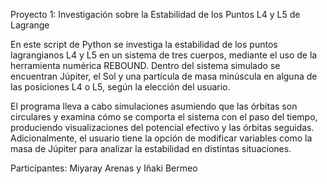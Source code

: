 Proyecto 1: Investigación sobre la Estabilidad de los Puntos L4 y L5 de Lagrange

En este script de Python se investiga la estabilidad de los puntos lagrangianos L4 y L5 en un sistema de tres cuerpos, mediante el uso de la herramienta numérica REBOUND. Dentro del sistema simulado se encuentran Júpiter, el Sol y una partícula de masa minúscula en alguna de las posiciones L4 o L5, según la elección del usuario.

El programa lleva a cabo simulaciones asumiendo que las órbitas son circulares y examina cómo se comporta el sistema con el paso del tiempo, produciendo visualizaciones del potencial efectivo y las órbitas seguidas. Adicionalmente, el usuario tiene la opción de modificar variables como la masa de Júpiter para analizar la estabilidad en distintas situaciones.

Participantes: Miyaray Arenas y Iñaki Bermeo
